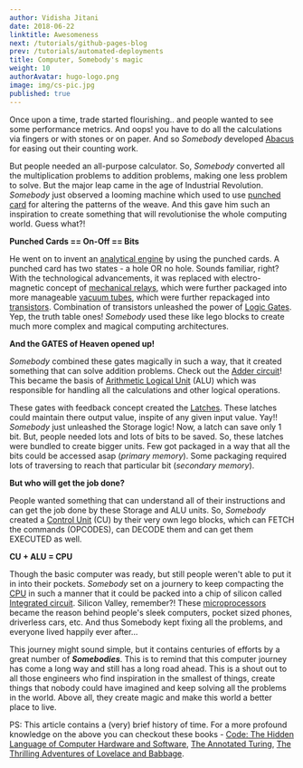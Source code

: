 ```yaml
---
author: Vidisha Jitani
date: 2018-06-22
linktitle: Awesomeness
next: /tutorials/github-pages-blog
prev: /tutorials/automated-deployments
title: Computer, Somebody's magic
weight: 10
authorAvatar: hugo-logo.png
image: img/cs-pic.jpg
published: true
---
```


Once upon a time, trade started flourishing.. and people wanted to see some performance metrics. And oops! you have to do all the calculations via fingers or with stones or on paper. And so _Somebody_ developed [Abacus](https://www.wikiwand.com/en/Abacus) for easing out their counting work. 

But people needed an all-purpose calculator. So, _Somebody_ converted all the multiplication problems to addition problems, making one less problem to solve. But the major leap came in the age of Industrial Revolution. _Somebody_ just observed a looming machine which used to use [punched card](https://www.wikiwand.com/en/Punched_card) for altering the patterns of the weave. And this gave him such an inspiration to create something that will revolutionise the whole computing world. Guess what?!

**Punched Cards == On-Off == Bits**

He went on to invent an [analytical engine](https://www.wikiwand.com/en/Analytical_Engine) by using the punched cards. A punched card has two states - a hole OR no hole. Sounds familiar, right? With the technological advancements, it was replaced with electro-magnetic concept of [mechanical relays](https://www.wikiwand.com/en/Relay), which were further packaged into more manageable [vacuum tubes](https://www.wikiwand.com/en/Vacuum_tube), which were further repackaged into [transistors](https://www.wikiwand.com/en/Transistor). Combination of transistors unleashed the power of [Logic Gates](https://www.wikiwand.com/en/Logic_gate). Yep, the truth table ones! _Somebody_ used these like lego blocks to create much more complex and magical computing architectures.

**And the GATES of Heaven opened up!**

_Somebody_ combined these gates magically in such a way, that it created something that can solve addition problems. Check out the [Adder circuit](https://www.wikiwand.com/en/Adder_(electronics))! This became the basis of [Arithmetic Logical Unit](https://www.wikiwand.com/en/Arithmetic_logic_unit) (ALU) which was responsible for handling all the calculations and other logical operations.

These gates with feedback concept created the [Latches](https://www.wikiwand.com/en/Flip-flop_(electronics)). These latches could maintain there output value, inspite of any given input value. Yay!! _Somebody_ just unleashed the Storage logic! Now, a latch can save only 1 bit. But, people needed lots and lots of bits to be saved. So, these latches were bundled to create bigger units. Few got packaged in a way that all the bits could be accessed asap (_primary memory_). Some packaging required lots of traversing to reach that particular bit (_secondary memory_). 


**But who will get the job done?**

People wanted something that can understand all of their instructions and can get the job done by these Storage and ALU units. So, _Somebody_ created a [Control Unit](https://www.wikiwand.com/en/Control_unit) (CU) by their very own lego blocks, which can FETCH the commands (OPCODES), can DECODE them and can get them EXECUTED as well. 


**CU + ALU = CPU**

Though the basic computer was ready, but still people weren't able to put it in into their pockets. _Somebody_ set on a journery to keep compacting the [CPU](https://www.wikiwand.com/en/Central_processing_unit) in such a manner that it could be packed into a chip of silicon called [Integrated circuit](https://www.wikiwand.com/en/Integrated_circuit). Silicon Valley, remember?! These [microprocessors](https://www.wikiwand.com/en/Microprocessor) became the reason behind people's sleek computers, pocket sized phones, driverless cars, etc. And thus Somebody kept fixing all the problems, and everyone lived happily ever after... 


This journey might sound simple, but it contains centuries of efforts by a great number of  **_Somebodies_**. This is to remind that this computer journey has come a long way and still has a long road ahead. This is a shout out to all those engineers who find inspiration in the smallest of things, create things that nobody could have imagined and keep solving all the problems in the world. Above all, they create magic and make this world a better place to live.


PS: This article contains a (very) brief history of time. For a more profound knowledge on the above you can checkout these books - [Code: The Hidden Language of Computer Hardware and Software](https://amzn.to/2IhZwQ2), [The Annotated Turing](https://amzn.to/2lqtbNY), [The Thrilling Adventures of Lovelace and Babbage](https://amzn.to/2MN9NHg).
